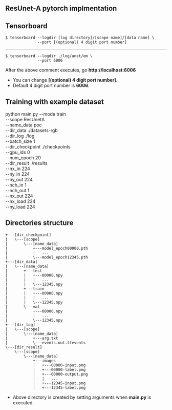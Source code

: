 ## ResUnet-A pytorch implmentation


## Tensorboard
    $ tensorboard --logdir [log directory]/[scope name]/[data name] \
                  --port [(optional) 4 digit port number]
---
    $ tensorboard --logdir ./log/unet/em \
                  --port 6006
                  
After the above comment executes, go **http://localhost:6006**

* You can change **[(optional) 4 digit port number]**.
* Default 4 digit port number is **6006**.


## Training with example dataset

python main.py --mode train \
                     --scope ResUnetA \
                     --name_data poc \
                     --dir_data ./datasets-rgb \
                     --dir_log ./log \
                     --batch_size 1 \
                     --dir_checkpoint ./checkpoints \
                     --gpu_ids 0  \
                     --num_epoch 20 \
                     --dir_result ./results \
                     --nx_in 224 \
                     --ny_in 224 \
                     --ny_out 224 \
                     --nch_in 1 \
                     --nch_out 1 \
                     --nx_out 224 \
                     --nx_load 224 \
                     --ny_load 224          


## Directories structure
    +---[dir_checkpoint]
    |   \---[scope]
    |       \---[name_data]
    |           +---model_epoch00000.pth
    |           |   ...
    |           \---model_epoch12345.pth
    +---[dir_data]
    |   \---[name_data]
    |       +---test
    |       |   +---00000.npy
    |       |   |   ...
    |       |   \---12345.npy
    |       +---train
    |       |   +---00000.npy
    |       |   |   ...
    |       |   \---12345.npy
    |       \---val
    |           +---00000.npy
    |           |   ...
    |           \---12345.npy
    +---[dir_log]
    |   \---[scope]
    |       \---[name_data]
    |           +---arg.txt
    |           \---events.out.tfevents
    \---[dir_result]
        \---[scope]
            \---[name_data]
                +---images
                |   +---00000-input.png
                |   +---00000-label.png
                |   +---00000-output.png
                |   |   ...
                |   +---12345-input.png
                |   +---12345-label.png

* Above directory is created by setting arguments when **main.py** is executed.               
